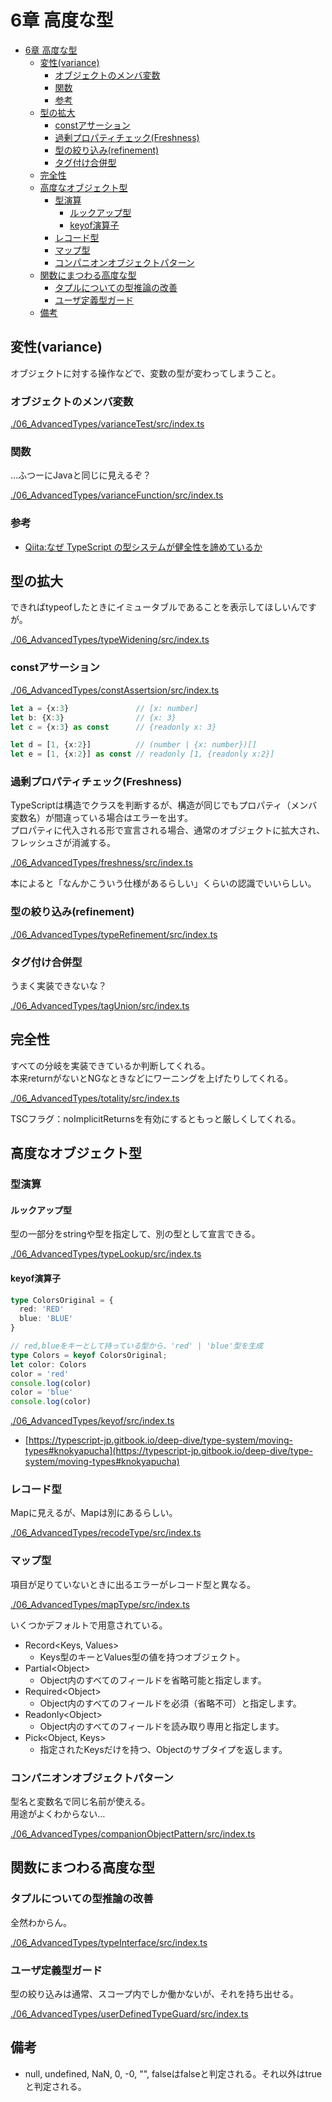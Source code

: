# 6章 高度な型

- [6章 高度な型](#6章-高度な型)
  - [変性(variance)](#変性variance)
    - [オブジェクトのメンバ変数](#オブジェクトのメンバ変数)
    - [関数](#関数)
    - [参考](#参考)
  - [型の拡大](#型の拡大)
    - [constアサーション](#constアサーション)
    - [過剰プロパティチェック(Freshness)](#過剰プロパティチェックfreshness)
    - [型の絞り込み(refinement)](#型の絞り込みrefinement)
    - [タグ付け合併型](#タグ付け合併型)
  - [完全性](#完全性)
  - [高度なオブジェクト型](#高度なオブジェクト型)
    - [型演算](#型演算)
      - [ルックアップ型](#ルックアップ型)
      - [keyof演算子](#keyof演算子)
    - [レコード型](#レコード型)
    - [マップ型](#マップ型)
    - [コンパニオンオブジェクトパターン](#コンパニオンオブジェクトパターン)
  - [関数にまつわる高度な型](#関数にまつわる高度な型)
    - [タプルについての型推論の改善](#タプルについての型推論の改善)
    - [ユーザ定義型ガード](#ユーザ定義型ガード)
  - [備考](#備考)

## 変性(variance)

オブジェクトに対する操作などで、変数の型が変わってしまうこと。

### オブジェクトのメンバ変数

[./06_AdvancedTypes/varianceTest/src/index.ts](./06_AdvancedTypes/varianceTest/src/index.ts)

### 関数

…ふつーにJavaと同じに見えるぞ？

[./06_AdvancedTypes/varianceFunction/src/index.ts](./06_AdvancedTypes/varianceFunction/src/index.ts)

### 参考

- [Qiita:なぜ TypeScript の型システムが健全性を諦めているか](https://qiita.com/na-o-ys/items/aa56d678cdf0de2bdd79)

## 型の拡大

できればtypeofしたときにイミュータブルであることを表示してほしいんですが。

[./06_AdvancedTypes/typeWidening/src/index.ts](./06_AdvancedTypes/typeWidening/src/index.ts)

### constアサーション

[./06_AdvancedTypes/constAssertsion/src/index.ts](./06_AdvancedTypes/constAssertsion/src/index.ts)

``` typescript
let a = {x:3}               // [x: number]
let b: {X:3}                // {x: 3}
let c = {x:3} as const      // {readonly x: 3}

let d = [1, {x:2}]          // (number | {x: number})[]
let e = [1, {x:2}] as const // readonly [1, {readonly x:2}]
```

### 過剰プロパティチェック(Freshness)

TypeScriptは構造でクラスを判断するが、構造が同じでもプロパティ（メンバ変数名）が間違っている場合はエラーを出す。  
プロパティに代入される形で宣言される場合、通常のオブジェクトに拡大され、フレッシュさが消滅する。

[./06_AdvancedTypes/freshness/src/index.ts](./06_AdvancedTypes/freshness/src/index.ts)

本によると「なんかこういう仕様があるらしい」くらいの認識でいいらしい。

### 型の絞り込み(refinement)

[./06_AdvancedTypes/typeRefinement/src/index.ts](./06_AdvancedTypes/typeRefinement/src/index.ts)

### タグ付け合併型

うまく実装できないな？

[./06_AdvancedTypes/tagUnion/src/index.ts](./06_AdvancedTypes/tagUnion/src/index.ts)

## 完全性

すべての分岐を実装できているか判断してくれる。  
本来returnがないとNGなときなどにワーニングを上げたりしてくれる。

[./06_AdvancedTypes/totality/src/index.ts](./06_AdvancedTypes/totality/src/index.ts)

TSCフラグ：noImplicitReturnsを有効にするともっと厳しくしてくれる。

## 高度なオブジェクト型

### 型演算

#### ルックアップ型

型の一部分をstringや型を指定して、別の型として宣言できる。

[./06_AdvancedTypes/typeLookup/src/index.ts](./06_AdvancedTypes/typeLookup/src/index.ts)

#### keyof演算子

``` typescript
type ColorsOriginal = {
  red: 'RED'
  blue: 'BLUE'
}

// red,blueをキーとして持っている型から、'red' | 'blue'型を生成
type Colors = keyof ColorsOriginal;
let color: Colors
color = 'red'
console.log(color)
color = 'blue'
console.log(color)
```

[./06_AdvancedTypes/keyof/src/index.ts](./06_AdvancedTypes/keyof/src/index.ts)

- [https://typescript-jp.gitbook.io/deep-dive/type-system/moving-types#knokyapucha](https://typescript-jp.gitbook.io/deep-dive/type-system/moving-types#knokyapucha)

### レコード型

Mapに見えるが、Mapは別にあるらしい。

[./06_AdvancedTypes/recodeType/src/index.ts](./06_AdvancedTypes/recodeType/src/index.ts)

### マップ型

項目が足りていないときに出るエラーがレコード型と異なる。

[./06_AdvancedTypes/mapType/src/index.ts](./06_AdvancedTypes/mapType/src/index.ts)

いくつかデフォルトで用意されている。
- Record\<Keys, Values\>
  - Keys型のキーとValues型の値を持つオブジェクト。
- Partial\<Object\>
  - Object内のすべてのフィールドを省略可能と指定します。
- Required\<Object\>
  - Object内のすべてのフィールドを必須（省略不可）と指定します。
- Readonly\<Object\>
  - Object内のすべてのフィールドを読み取り専用と指定します。
- Pick\<Object, Keys\>
  - 指定されたKeysだけを持つ、Objectのサブタイプを返します。

### コンパニオンオブジェクトパターン

型名と変数名で同じ名前が使える。  
用途がよくわからない…

[./06_AdvancedTypes/companionObjectPattern/src/index.ts](./06_AdvancedTypes/companionObjectPattern/src/index.ts)

## 関数にまつわる高度な型

### タプルについての型推論の改善

全然わからん。

[./06_AdvancedTypes/typeInterface/src/index.ts](./06_AdvancedTypes/typeInterface/src/index.ts)

### ユーザ定義型ガード

型の絞り込みは通常、スコープ内でしか働かないが、それを持ち出せる。

[./06_AdvancedTypes/userDefinedTypeGuard/src/index.ts](./06_AdvancedTypes/userDefinedTypeGuard/src/index.ts)

## 備考

- null, undefined, NaN, 0, -0, "", falseはfalseと判定される。それ以外はtrueと判定される。
